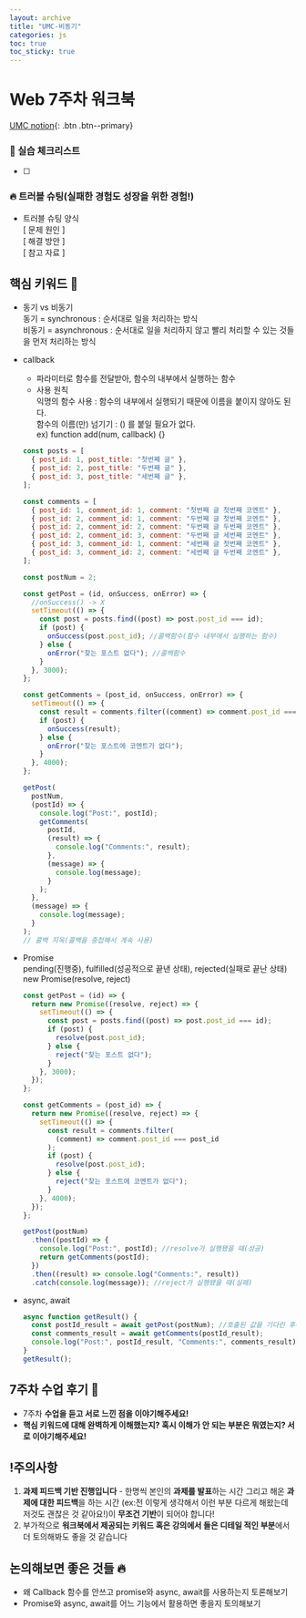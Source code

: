 ```yaml
---
layout: archive
title: "UMC-비동기"
categories: js
toc: true
toc_sticky: true
---
```


# Web 7주차 워크북

[UMC notion](https://lowly-mochi-a51.notion.site/UMC-in-89620cd2e81e4f458be25e418d9bdec9){: .btn .btn--primary}

### 📝 실습 체크리스트

- [ ]

### 🔥 트러블 슈팅(실패한 경험도 성장을 위한 경험!)

- 트러블 슈팅 양식  
  [ 문제 원인 ]  
  [ 해결 방안 ]  
  [ 참고 자료 ]

## 핵심 키워드 🎯

- 동기 vs 비동기  
  동기 = synchronous : 순서대로 일을 처리하는 방식  
  비동기 = asynchronous : 순서대로 일을 처리하지 않고 빨리 처리할 수 있는 것들을 먼저 처리하는 방식
- callback

  - 파라미터로 함수를 전달받아, 함수의 내부에서 실행하는 함수
  - 사용 원칙  
    익명의 함수 사용 : 함수의 내부에서 실행되기 때문에 이름을 붙이지 않아도 된다.  
    함수의 이름(만) 넘기기 : () 를 붙일 필요가 없다.  
    ex) function add(num, callback) {}

  ```jsx
  const posts = [
    { post_id: 1, post_title: "첫번째 글" },
    { post_id: 2, post_title: "두번째 글" },
    { post_id: 3, post_title: "세번째 글" },
  ];

  const comments = [
    { post_id: 1, comment_id: 1, comment: "첫번째 글 첫번째 코멘트" },
    { post_id: 2, comment_id: 1, comment: "두번째 글 첫번째 코멘트" },
    { post_id: 2, comment_id: 2, comment: "두번째 글 두번째 코멘트" },
    { post_id: 2, comment_id: 3, comment: "두번째 글 세번째 코멘트" },
    { post_id: 3, comment_id: 1, comment: "세번째 글 첫번째 코멘트" },
    { post_id: 3, comment_id: 2, comment: "세번째 글 두번째 코멘트" },
  ];

  const postNum = 2;

  const getPost = (id, onSuccess, onError) => {
    //onSuccess() -> X
    setTimeout(() => {
      const post = posts.find((post) => post.post_id === id);
      if (post) {
        onSuccess(post.post_id); //콜백함수(함수 내부에서 실행하는 함수)
      } else {
        onError("찾는 포스트 없다"); //콜백함수
      }
    }, 3000);
  };

  const getComments = (post_id, onSuccess, onError) => {
    setTimeout(() => {
      const result = comments.filter((comment) => comment.post_id === post_id);
      if (post) {
        onSuccess(result);
      } else {
        onError("찾는 포스트에 코멘트가 없다");
      }
    }, 4000);
  };

  getPost(
    postNum,
    (postId) => {
      console.log("Post:", postId);
      getComments(
        postId,
        (result) => {
          console.log("Comments:", result);
        },
        (message) => {
          console.log(message);
        }
      );
    },
    (message) => {
      console.log(message);
    }
  );
  // 콜백 지옥(콜백을 중첩해서 계속 사용)
  ```

- Promise  
  pending(진행중), fulfilled(성공적으로 끝낸 상태), rejected(실패로 끝난 상태)  
  new Promise(resolve, reject)

  ```jsx
  const getPost = (id) => {
    return new Promise((resolve, reject) => {
      setTimeout(() => {
        const post = posts.find((post) => post.post_id === id);
        if (post) {
          resolve(post.post_id);
        } else {
          reject("찾는 포스트 없다");
        }
      }, 3000);
    });
  };

  const getComments = (post_id) => {
    return new Promise((resolve, reject) => {
      setTimeout(() => {
        const result = comments.filter(
          (comment) => comment.post_id === post_id
        );
        if (post) {
          resolve(post.post_id);
        } else {
          reject("찾는 포스트에 코멘트가 없다");
        }
      }, 4000);
    });
  };

  getPost(postNum)
    .then((postId) => {
      console.log("Post:", postId); //resolve가 실행됐을 때(성공)
      return getComments(postId);
    })
    .then((result) => console.log("Comments:", result))
    .catch(console.log(message)); //reject가 실행됐을 때(실패)
  ```

- async, await
  ```jsx
  async function getResult() {
    const postId_result = await getPost(postNum); //호출된 값을 기다린 후에 변수에 넣음
    const comments_result = await getComments(postId_result);
    console.log("Post:", postId_result, "Comments:", comments_result);
  }
  getResult();
  ```

## 7주차 수업 후기 📢

- 7주차 **수업을 듣고 서로 느낀 점을 이야기해주세요!**
- **핵심 키워드에 대해 완벽하게 이해했는지? 혹시 이해가 안 되는 부분은 뭐였는지?
  서로 이야기해주세요!**

## !주의사항

1. **과제 피드백 기반 진행입니다** - 한명씩 본인의 **과제를 발표**하는 시간 그리고 해온 **과제에 대한 피드백**을 하는 시간 (ex:전 이렇게 생각해서 이런 부분 다르게 해왔는데 저것도 괜찮은 것 같아요!)이 **무조건 기반**이 되어야 합니다!
2. 부가적으로 **워크북에서 제공되는 키워드 혹은 강의에서 들은 디테일 적인 부분**에서 더 토의해봐도 좋을 것 같습니다

## 논의해보면 좋은 것들 🔥

- 왜 Callback 함수를 안쓰고 promise와 async, await를 사용하는지 토론해보기
- Promise와 async, await를 어느 기능에서 활용하면 좋을지 토의해보기
